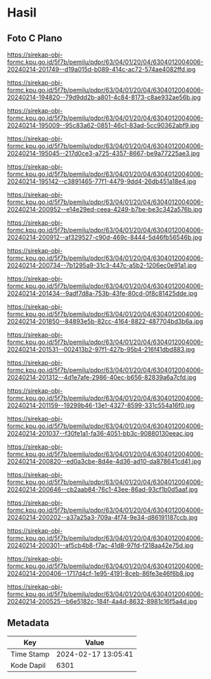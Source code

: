 # Hasil

## Foto C Plano

https://sirekap-obj-formc.kpu.go.id/5f7b/pemilu/pdpr/63/04/01/20/04/6304012004006-20240214-201749--d19a015d-b089-414c-ac72-574ae4082ffd.jpg

https://sirekap-obj-formc.kpu.go.id/5f7b/pemilu/pdpr/63/04/01/20/04/6304012004006-20240214-194820--79d9dd2b-a801-4c84-8173-c8ae932ae56b.jpg

https://sirekap-obj-formc.kpu.go.id/5f7b/pemilu/pdpr/63/04/01/20/04/6304012004006-20240214-195009--95c83a62-0851-46c1-83ad-5cc90362abf9.jpg

https://sirekap-obj-formc.kpu.go.id/5f7b/pemilu/pdpr/63/04/01/20/04/6304012004006-20240214-195045--217d0ce3-a725-4357-8667-be9a77225ae3.jpg

https://sirekap-obj-formc.kpu.go.id/5f7b/pemilu/pdpr/63/04/01/20/04/6304012004006-20240214-195142--c3891465-77f1-4479-9dd4-26db451a18e4.jpg

https://sirekap-obj-formc.kpu.go.id/5f7b/pemilu/pdpr/63/04/01/20/04/6304012004006-20240214-200952--e14e29ed-ceea-4249-b7be-be3c342a576b.jpg

https://sirekap-obj-formc.kpu.go.id/5f7b/pemilu/pdpr/63/04/01/20/04/6304012004006-20240214-200912--af329527-c90d-469c-8444-5d46fb56546b.jpg

https://sirekap-obj-formc.kpu.go.id/5f7b/pemilu/pdpr/63/04/01/20/04/6304012004006-20240214-200734--7b1295a9-31c3-447c-a5b2-1206ec0e91a1.jpg

https://sirekap-obj-formc.kpu.go.id/5f7b/pemilu/pdpr/63/04/01/20/04/6304012004006-20240214-201434--9adf7d8a-753b-43fe-80cd-0f8c81425dde.jpg

https://sirekap-obj-formc.kpu.go.id/5f7b/pemilu/pdpr/63/04/01/20/04/6304012004006-20240214-201850--84893e5b-82cc-4164-8822-487704bd3b6a.jpg

https://sirekap-obj-formc.kpu.go.id/5f7b/pemilu/pdpr/63/04/01/20/04/6304012004006-20240214-201531--002413b2-97f1-427b-95b4-216f41dbd883.jpg

https://sirekap-obj-formc.kpu.go.id/5f7b/pemilu/pdpr/63/04/01/20/04/6304012004006-20240214-201312--4d1e7afe-2986-40ec-b656-82839a6a7cfd.jpg

https://sirekap-obj-formc.kpu.go.id/5f7b/pemilu/pdpr/63/04/01/20/04/6304012004006-20240214-201159--19299b46-13e1-4327-8599-331c554a16f0.jpg

https://sirekap-obj-formc.kpu.go.id/5f7b/pemilu/pdpr/63/04/01/20/04/6304012004006-20240214-201037--f30fe1a1-fa36-4051-bb3c-90880130eeac.jpg

https://sirekap-obj-formc.kpu.go.id/5f7b/pemilu/pdpr/63/04/01/20/04/6304012004006-20240214-200820--ed0a3cbe-8d4e-4d36-ad10-da878641cd41.jpg

https://sirekap-obj-formc.kpu.go.id/5f7b/pemilu/pdpr/63/04/01/20/04/6304012004006-20240214-200646--cb2aab84-76c1-43ee-86ad-93cf1b0d5aaf.jpg

https://sirekap-obj-formc.kpu.go.id/5f7b/pemilu/pdpr/63/04/01/20/04/6304012004006-20240214-200202--a37a25a3-709a-4f74-9e34-d86191187ccb.jpg

https://sirekap-obj-formc.kpu.go.id/5f7b/pemilu/pdpr/63/04/01/20/04/6304012004006-20240214-200301--af5cb4b8-f7ac-41d8-97fd-f218aa42e75d.jpg

https://sirekap-obj-formc.kpu.go.id/5f7b/pemilu/pdpr/63/04/01/20/04/6304012004006-20240214-200406--1717d4cf-1e95-4191-8ceb-86fe3e46f6b8.jpg

https://sirekap-obj-formc.kpu.go.id/5f7b/pemilu/pdpr/63/04/01/20/04/6304012004006-20240214-200525--b6e5182c-184f-4a4d-8632-8981c16f5a4d.jpg


## Metadata

| Key        | Value               |
| ---------- | ------------------- |
| Time Stamp | 2024-02-17 13:05:41 |
| Kode Dapil | 6301                |



